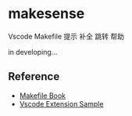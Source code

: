 # makesense

Vscode Makefile 提示 补全 跳转 帮助

in developing...

## Reference

- [Makefile Book](https://github.com/seisman/how-to-write-makefile)
- [Vscode Extension Sample](https://github.com/microsoft/vscode-extension-samples)
